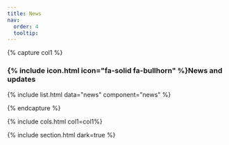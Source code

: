 ```yaml
---
title: News
nav:
  order: 4
  tooltip: 
---
```


{% capture col1 %}
###  {% include icon.html icon="fa-solid fa-bullhorn" %}News and updates

{% include list.html data="news" component="news" %}

{% endcapture %}

{% include cols.html col1=col1%}

<!--{% include grid.html style="square" content=content %}-->
{% include section.html dark=true %}